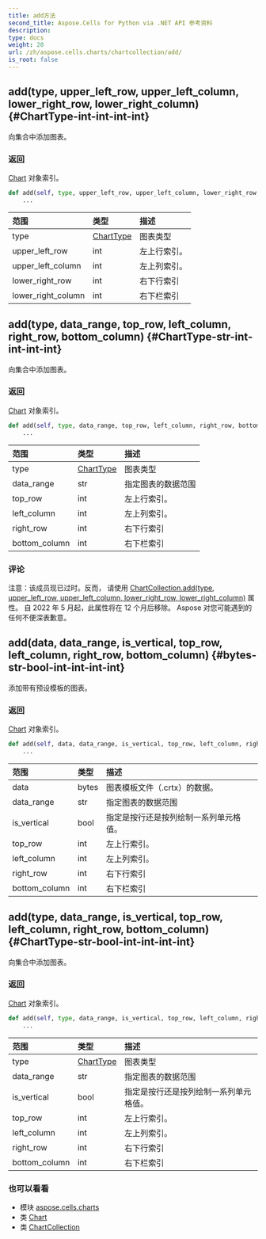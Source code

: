 ```yaml
---
title: add方法
second_title: Aspose.Cells for Python via .NET API 参考资料
description:
type: docs
weight: 20
url: /zh/aspose.cells.charts/chartcollection/add/
is_root: false
---
```

##  add(type, upper_left_row, upper_left_column, lower_right_row, lower_right_column) {#ChartType-int-int-int-int}
向集合中添加图表。


### 返回

[Chart](/cells/python-net/zh/aspose.cells.charts/chart) 对象索引。


```python
def add(self, type, upper_left_row, upper_left_column, lower_right_row, lower_right_column):
    ...
```


|范围|类型|描述|
| :- | :- | :- |
| type | [ChartType](/cells/python-net/zh/aspose.cells.charts/charttype) |图表类型|
| upper_left_row | int |左上行索引。|
| upper_left_column | int |左上列索引。|
| lower_right_row | int |右下行索引|
| lower_right_column | int |右下栏索引|


##  add(type, data_range, top_row, left_column, right_row, bottom_column) {#ChartType-str-int-int-int-int}
向集合中添加图表。


### 返回

[Chart](/cells/python-net/zh/aspose.cells.charts/chart) 对象索引。


```python
def add(self, type, data_range, top_row, left_column, right_row, bottom_column):
    ...
```


|范围|类型|描述|
| :- | :- | :- |
| type | [ChartType](/cells/python-net/zh/aspose.cells.charts/charttype) |图表类型|
| data_range | str |指定图表的数据范围|
| top_row | int |左上行索引。|
| left_column | int |左上列索引。|
| right_row | int |右下行索引|
| bottom_column | int |右下栏索引|
### 评论

注意：该成员现已过时。反而，
请使用 [ChartCollection.add(type, upper_left_row, upper_left_column, lower_right_row, lower_right_column)](/cells/python-net/zh/aspose.cells.charts/chartcollection/add) 属性。
自 2022 年 5 月起，此属性将在 12 个月后移除。
Aspose 对您可能遇到的任何不便深表歉意。

##  add(data, data_range, is_vertical, top_row, left_column, right_row, bottom_column) {#bytes-str-bool-int-int-int-int}
添加带有预设模板的图表。


### 返回

[Chart](/cells/python-net/zh/aspose.cells.charts/chart) 对象索引。


```python
def add(self, data, data_range, is_vertical, top_row, left_column, right_row, bottom_column):
    ...
```


|范围|类型|描述|
| :- | :- | :- |
| data | bytes |图表模板文件（.crtx）的数据。|
| data_range | str |指定图表的数据范围|
| is_vertical | bool |指定是按行还是按列绘制一系列单元格值。|
| top_row | int |左上行索引。|
| left_column | int |左上列索引。|
| right_row | int |右下行索引|
| bottom_column | int |右下栏索引|


##  add(type, data_range, is_vertical, top_row, left_column, right_row, bottom_column) {#ChartType-str-bool-int-int-int-int}
向集合中添加图表。


### 返回

[Chart](/cells/python-net/zh/aspose.cells.charts/chart) 对象索引。


```python
def add(self, type, data_range, is_vertical, top_row, left_column, right_row, bottom_column):
    ...
```


|范围|类型|描述|
| :- | :- | :- |
| type | [ChartType](/cells/python-net/zh/aspose.cells.charts/charttype) |图表类型|
| data_range | str |指定图表的数据范围|
| is_vertical | bool |指定是按行还是按列绘制一系列单元格值。|
| top_row | int |左上行索引。|
| left_column | int |左上列索引。|
| right_row | int |右下行索引|
| bottom_column | int |右下栏索引|



### 也可以看看
* 模块 [aspose.cells.charts](../../)
* 类 [Chart](/cells/python-net/zh/aspose.cells.charts/chart)
* 类 [ChartCollection](/cells/python-net/zh/aspose.cells.charts/chartcollection)
